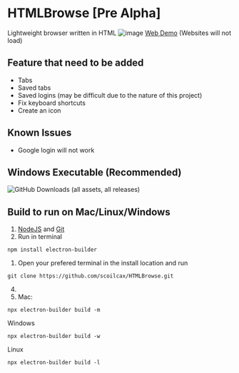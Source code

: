 # HTMLBrowse [Pre Alpha]
Lightweight browser written in HTML 
![image](https://github.com/scoilcax/HTMLBrowse/assets/102550814/2a2f528b-5397-4f8e-9b79-82954f5e5e55)
[Web Demo](https://scoilcax.github.io/HTMLBrowse/) (Websites will not load)

## Feature that need to be added
- Tabs
- Saved tabs
- Saved logins (may be difficult due to the nature of this project)
- Fix keyboard shortcuts
- Create an icon

## Known Issues
- Google login will not work

## Windows Executable (Recommended)
![GitHub Downloads (all assets, all releases)](https://img.shields.io/github/downloads/scoilcax/HTMLBrowse/total?style=for-the-badge&link=https%3A%2F%2Fgithub.com%2Fscoilcax%2FHTMLBrowse%2Freleases)

  
## Build to run on Mac/Linux/Windows
1. [NodeJS](https://nodejs.org/en/download/package-manager) and [Git](https://git-scm.com/downloads)
1. Run in terminal
```
npm install electron-builder
``` 

1. Open your prefered terminal in the install location and run
```
git clone https://github.com/scoilcax/HTMLBrowse.git
```
4.
5. Mac:
```
npx electron-builder build -m
```
Windows
```
npx electron-builder build -w
```
Linux
```
npx electron-builder build -l
```




